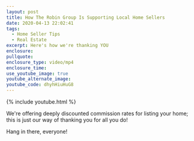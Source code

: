 ```yaml
---
layout: post
title: How The Robin Group Is Supporting Local Home Sellers
date: 2020-04-13 22:02:41
tags:
  - Home Seller Tips
  - Real Estate
excerpt: Here's how we're thanking YOU
enclosure:
pullquote:
enclosure_type: video/mp4
enclosure_time:
use_youtube_image: true
youtube_alternate_image:
youtube_code: dhyhHiuHuG8
---
```


{% include youtube.html %}

We're offering deeply discounted commission rates for listing your home; this is just our way of thanking you for all you do\!

Hang in there, everyone\!